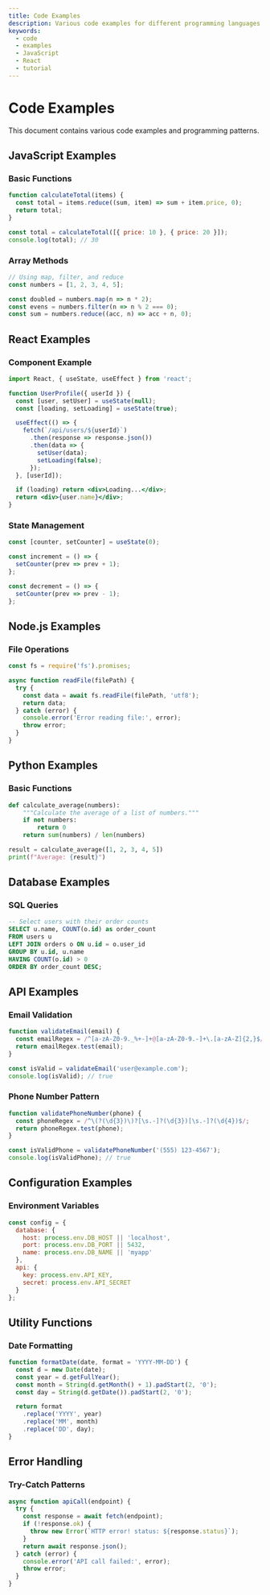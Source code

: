 ```yaml
---
title: Code Examples
description: Various code examples for different programming languages
keywords:
  - code
  - examples
  - JavaScript
  - React
  - tutorial
---
```


# Code Examples

This document contains various code examples and programming patterns.

## JavaScript Examples

### Basic Functions

```javascript
function calculateTotal(items) {
  const total = items.reduce((sum, item) => sum + item.price, 0);
  return total;
}

const total = calculateTotal([{ price: 10 }, { price: 20 }]);
console.log(total); // 30
```

### Array Methods

```javascript
// Using map, filter, and reduce
const numbers = [1, 2, 3, 4, 5];

const doubled = numbers.map(n => n * 2);
const evens = numbers.filter(n => n % 2 === 0);
const sum = numbers.reduce((acc, n) => acc + n, 0);
```

## React Examples

### Component Example

```jsx
import React, { useState, useEffect } from 'react';

function UserProfile({ userId }) {
  const [user, setUser] = useState(null);
  const [loading, setLoading] = useState(true);

  useEffect(() => {
    fetch(`/api/users/${userId}`)
      .then(response => response.json())
      .then(data => {
        setUser(data);
        setLoading(false);
      });
  }, [userId]);

  if (loading) return <div>Loading...</div>;
  return <div>{user.name}</div>;
}
```

### State Management

```jsx
const [counter, setCounter] = useState(0);

const increment = () => {
  setCounter(prev => prev + 1);
};

const decrement = () => {
  setCounter(prev => prev - 1);
};
```

## Node.js Examples

### File Operations

```javascript
const fs = require('fs').promises;

async function readFile(filePath) {
  try {
    const data = await fs.readFile(filePath, 'utf8');
    return data;
  } catch (error) {
    console.error('Error reading file:', error);
    throw error;
  }
}
```

## Python Examples

### Basic Functions

```python
def calculate_average(numbers):
    """Calculate the average of a list of numbers."""
    if not numbers:
        return 0
    return sum(numbers) / len(numbers)

result = calculate_average([1, 2, 3, 4, 5])
print(f"Average: {result}")
```

## Database Examples

### SQL Queries

```sql
-- Select users with their order counts
SELECT u.name, COUNT(o.id) as order_count
FROM users u
LEFT JOIN orders o ON u.id = o.user_id
GROUP BY u.id, u.name
HAVING COUNT(o.id) > 0
ORDER BY order_count DESC;
```

## API Examples

### Email Validation

```javascript
function validateEmail(email) {
  const emailRegex = /^[a-zA-Z0-9._%+-]+@[a-zA-Z0-9.-]+\.[a-zA-Z]{2,}$/;
  return emailRegex.test(email);
}

const isValid = validateEmail('user@example.com');
console.log(isValid); // true
```

### Phone Number Pattern

```javascript
function validatePhoneNumber(phone) {
  const phoneRegex = /^\(?(\d{3})\)?[\s.-]?(\d{3})[\s.-]?(\d{4})$/;
  return phoneRegex.test(phone);
}

const isValidPhone = validatePhoneNumber('(555) 123-4567');
console.log(isValidPhone); // true
```

## Configuration Examples

### Environment Variables

```javascript
const config = {
  database: {
    host: process.env.DB_HOST || 'localhost',
    port: process.env.DB_PORT || 5432,
    name: process.env.DB_NAME || 'myapp'
  },
  api: {
    key: process.env.API_KEY,
    secret: process.env.API_SECRET
  }
};
```

## Utility Functions

### Date Formatting

```javascript
function formatDate(date, format = 'YYYY-MM-DD') {
  const d = new Date(date);
  const year = d.getFullYear();
  const month = String(d.getMonth() + 1).padStart(2, '0');
  const day = String(d.getDate()).padStart(2, '0');

  return format
    .replace('YYYY', year)
    .replace('MM', month)
    .replace('DD', day);
}
```

## Error Handling

### Try-Catch Patterns

```javascript
async function apiCall(endpoint) {
  try {
    const response = await fetch(endpoint);
    if (!response.ok) {
      throw new Error(`HTTP error! status: ${response.status}`);
    }
    return await response.json();
  } catch (error) {
    console.error('API call failed:', error);
    throw error;
  }
}
```
